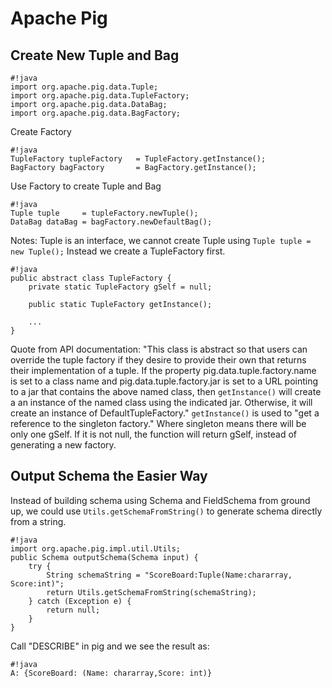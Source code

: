 Apache Pig
==========

Create New Tuple and Bag
------------------------

    #!java
    import org.apache.pig.data.Tuple;
    import org.apache.pig.data.TupleFactory;
    import org.apache.pig.data.DataBag;
    import org.apache.pig.data.BagFactory; 

Create Factory

    #!java
    TupleFactory tupleFactory   = TupleFactory.getInstance();
    BagFactory bagFactory       = BagFactory.getInstance(); 

Use Factory to create Tuple and Bag

    #!java
    Tuple tuple     = tupleFactory.newTuple();
    DataBag dataBag = bagFactory.newDefaultBag(); 

Notes: Tuple is an interface, we cannot create Tuple using ``Tuple tuple = new Tuple();`` Instead we create a TupleFactory first.

    #!java
    public abstract class TupleFactory {
        private static TupleFactory gSelf = null;
        
        public static TupleFactory getInstance();

        ...
    } 

Quote from API documentation: "This class is abstract so that users can override the tuple factory if they desire to provide their own that returns their implementation of a tuple. If the property pig.data.tuple.factory.name is set to a class name and pig.data.tuple.factory.jar is set to a URL pointing to a jar that contains the above named class, then ``getInstance()`` will create a an instance of the named class using the indicated jar. Otherwise, it will create an instance of DefaultTupleFactory."
``getInstance()`` is used to "get a reference to the singleton factory." Where singleton means there will be only one gSelf. If it is not null, the function will return gSelf, instead of generating a new factory.

Output Schema the Easier Way
----------------------------

Instead of building schema using Schema and FieldSchema from ground up, we could use ``Utils.getSchemaFromString()`` to generate schema directly from a string. 

    #!java
    import org.apache.pig.impl.util.Utils;
    public Schema outputSchema(Schema input) {
        try {
            String schemaString = "ScoreBoard:Tuple(Name:chararray, Score:int)";
            return Utils.getSchemaFromString(schemaString);
        } catch (Exception e) {
            return null;
        }
    } 

Call "DESCRIBE" in pig and we see the result as: 

    #!java
    A: {ScoreBoard: (Name: chararray,Score: int)}